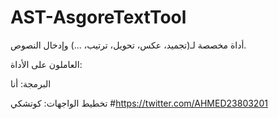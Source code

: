 # AST-AsgoreTextTool
أداة مخصصة لـ(تجميد، عكس، تحويل، ترتيب، ...) وإدخال النصوص.

العاملون على الأداة:

البرمجة: أنا

تخطيط الواجهات: كوتشكي #https://twitter.com/AHMED23803201
